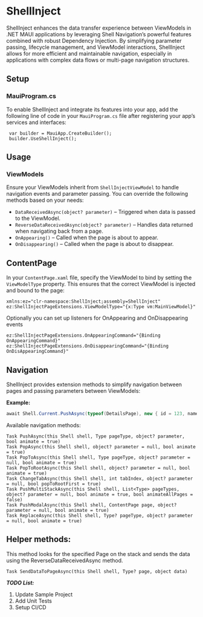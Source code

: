 # ShellInject

ShellInject enhances the data transfer experience between ViewModels in .NET MAUI applications by leveraging Shell Navigation’s powerful features combined with robust Dependency Injection. By simplifying parameter passing, lifecycle management, and ViewModel interactions, ShellInject allows for more efficient and maintainable navigation, especially in applications with complex data flows or multi-page navigation structures.
## Setup

### MauiProgram.cs
To enable ShellInject and integrate its features into your app, add the following line of code in your `MauiProgram.cs` file after registering your app’s services and interfaces:
```
 var builder = MauiApp.CreateBuilder();
 builder.UseShellInject();
```

## Usage

### ViewModels
Ensure your ViewModels inherit from `ShellInjectViewModel` to handle navigation events and parameter passing. You can override the following methods based on your needs:

- `DataReceivedAsync(object? parameter)` – Triggered when data is passed to the ViewModel.
- `ReverseDataReceivedAsync(object? parameter)` – Handles data returned when navigating back from a page.
- `OnAppearing()` – Called when the page is about to appear.
- `OnDisappearing()` – Called when the page is about to disappear.

## ContentPage

In your `ContentPage.xaml` file, specify the ViewModel to bind by setting the `ViewModelType` property. This ensures that the correct ViewModel is injected and bound to the page:

```
xmlns:ez="clr-namespace:ShellInject;assembly=ShellInject"
ez:ShellInjectPageExtensions.ViewModelType="{x:Type vm:MainViewModel}"
```

Optionally you can set up listeners for OnAppearing and OnDisappearing events

```
ez:ShellInjectPageExtensions.OnAppearingCommand="{Binding OnAppearingCommand}"
ez:ShellInjectPageExtensions.OnDisappearingCommand="{Binding OnDisAppearingCommand}"
```


## Navigation

ShellInject provides extension methods to simplify navigation between pages and passing parameters between ViewModels:

**Example:**
```csharp
await Shell.Current.PushAsync(typeof(DetailsPage), new { id = 123, name = "John" });
```

Available navigation methods:

```
Task PushAsync(this Shell shell, Type pageType, object? parameter, bool animate = true)
Task PopAsync(this Shell shell, object? parameter = null, bool animate = true)
Task PopToAsync(this Shell shell, Type pageType, object? parameter = null, bool animate = true)
Task PopToRootAsync(this Shell shell, object? parameter = null, bool animate = true)
Task ChangeTabAsync(this Shell shell, int tabIndex, object? parameter = null, bool popToRootFirst = true)
Task PushMultiStackAsync(this Shell shell, List<Type> pageTypes, object? parameter = null, bool animate = true, bool animateAllPages = false)
Task PushModalAsync(this Shell shell, ContentPage page, object? parameter = null, bool animate = true)
Task ReplaceAsync(this Shell shell, Type? pageType, object? parameter = null, bool animate = true)
```

## Helper methods:

This method looks for the specified Page on the stack and sends the data using the ReverseDataReceivedAsync method.
```
Task SendDataToPageAsync(this Shell shell, Type? page, object data)
```


***TODO List:***

1. Update Sample Project
2. Add Unit Tests
3. Setup CI/CD

